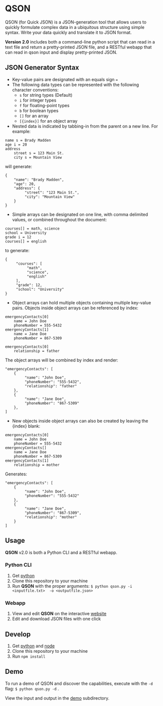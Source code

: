 # QSON
QSON (for Quick JSON) is a JSON-generation tool that allows users to quickly formulate complex data in a ubiquitous structure using simple syntax. Write your data quickly and translate it to JSON format.

**Version 2.0** includes both a command-line python script that can read in a text file and return a pretty-printed JSON file, and a RESTful webapp that can read in qson input and display pretty-printed JSON.

## JSON Generator Syntax
* Key-value pairs are designated with an equals sign ` = `
* The following data types can be represented with the following character conventions:
  * ` s ` for string types (Default)
  * ` i ` for integer types
  * ` f ` for floating-point types
  * ` b ` for boolean types
  * ` [] ` for an array
  * ` [{index}] ` for an object array
* Nested data is indicated by tabbing-in from the parent on a new line. For example:
```
name s = Brady Madden
age i = 20
address
	street s = 123 Main St.
	city s = Mountain View
 ```
 will generate:
 ```
{  
     "name": "Brady Madden",
     "age": 20,
     "address": {  
          "street": "123 Main St.",
          "city": "Mountain View"
     }
}
 ```
 * Simple arrays can be designated on one line, with comma delimited values, or combined throughout the document:
 ```
 courses[] = math, science
 school = University
 grade i = 12
 courses[] = english
 ```
  to generate:
```
{
     "courses": [
          "math",
          "science",
          "english"
     ],
     "grade": 12,
     "school": "University"
}
```
 * Object arrays can hold multiple objects containing multiple key-value pairs. Objects inside object arrays can be referenced by index:
```
emergencyContacts[0]
    name = John Doe
    phoneNumber = 555-5432
emergencyContacts[1]
    name = Jane Doe
    phoneNumber = 867-5309

emergencyContacts[0]
    relationship = father
```
The object arrays will be combined by index and render:
 ```
"emergencyContacts": [
     {
          "name": "John Doe",
          "phoneNumber": "555-5432",
          "relationship": "father"
     },
     {
          "name": "Jane Doe",
          "phoneNumber": "867-5309"
     },
]
```
 * New objects inside object arrays can also be created by leaving the {index} blank:
```
emergencyContacts[0]
    name = John Doe
    phoneNumber = 555-5432
emergencyContacts[]
    name = Jane Doe
    phoneNumber = 867-5309
emergencyContacts[1]
    relationship = mother
```
 Generates:
 ```
"emergencyContacts": [
     {
          "name": "John Doe",
          "phoneNumber": "555-5432"
     },
     {
          "name": "Jane Doe",
          "phoneNumber": "867-5309",
          "relationship": "mother"
     }
]
```

## Usage
**QSON** v2.0 is both a Python CLI and a RESTful webapp.
### Python CLI
1. Get [python](https://www.python.org/downloads/)
2. Clone this repository to your machine
3. Run **QSON** with the proper arguments:
`` $ python qson.py -i <inputfile.txt>  -o <outputfile.json> ``
### Webapp
1. View and edit **QSON** on the interactive [website](https://qson.herokuapp.com)
2. Edit and download JSON files with one click

## Develop
1. Get [python](https://www.python.org/downloads/) and [node](https://nodejs.org/en/download/)
2. Clone this repository to your machine
3. Run `npm install`

## Demo
To run a demo of QSON and discover the capabilities, execute with the ` -d ` flag: `` $ python qson.py -d `` .

View the input and output in the [demo](qson/demo) subdirectory.



